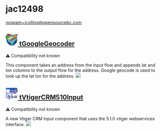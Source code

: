 # jac12498
  <nospam+jcollins@opensourcebc.com>

## <a href='./components/tGoogleGeocoder/readme.md'><img src='./components/tGoogleGeocoder/logo.jpg' width='40' height='40'> tGoogleGeocoder</a>
 :warning: Compatibility not known

This component takes an address from the input flow and appends lat and lon columns to the output flow for the address.  Google geocode is used to look up the lat lon for the address.
<img src='./components/tGoogleGeocoder/sample.jpg'>

## <a href='./components/tVtigerCRM510Input/readme.md'><img src='./components/tVtigerCRM510Input/logo.jpg' width='40' height='40'> tVtigerCRM510Input</a>
 :warning: Compatibility not known

A new Vtiger CRM Input component that uses the 5.1.0 vtiger webservices interface.
<img src='./components/tVtigerCRM510Input/sample.jpg'>
